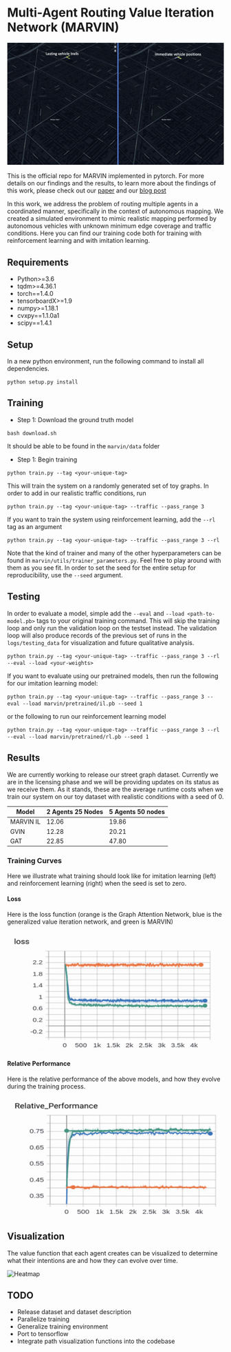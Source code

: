 # Multi-Agent Routing Value Iteration Network (MARVIN)

![Teaser](img/test.gif)

This is the official repo for MARVIN implemented in pytorch. For more details on our findings and the results, to learn more about the findings of this work, please check out our [paper](http://github.com) and our [blog post](http://github.com)

In this work, we address the problem of routing multiple agents in a coordinated manner, specifically in the context of autonomous mapping. We created a simulated environment to mimic realistic mapping performed by autonomous vehicles with unknown minimum edge coverage and traffic conditions.
Here you can find our training code both for training with reinforcement learning and with imitation learning.

## Requirements
 - Python>=3.6
 - tqdm>=4.36.1
 - torch==1.4.0
 - tensorboardX>=1.9
 - numpy>=1.18.1
 - cvxpy==1.1.0a1
 - scipy==1.4.1

 ## Setup

 In a new python environment, run the following command to install all dependencies.

 ```
 python setup.py install
 ```

 ## Training
 - Step 1: Download the ground truth model
 ```
 bash download.sh
 ```
 It should be able to be found in the ```marvin/data``` folder

 - Step 1: Begin training
```
python train.py --tag <your-unique-tag>
```

This will train the system on a randomly generated set of toy graphs. In order to add in our realistic traffic conditions, run

```
python train.py --tag <your-unique-tag> --traffic --pass_range 3
```

If you want to train the system using reinforcement learning, add the ```--rl``` tag as an argument

```
python train.py --tag <your-unique-tag> --traffic --pass_range 3 --rl
```

Note that the kind of trainer and many of the other hyperparameters can be found in ```marvin/utils/trainer_parameters.py```. Feel free to play around with them as you see fit. In order to set the seed for the entire setup for reproducibility, use the ```--seed``` argument.

## Testing

In order to evaluate a model, simple add the ```--eval``` and ```--load <path-to-model.pb>``` tags to your original training command. This will skip the training loop and only run the validation loop on the testset instead. The validation loop will also produce records of the previous set of runs in the ```logs/testing_data``` for visualization and future qualitative analysis.

```
python train.py --tag <your-unique-tag> --traffic --pass_range 3 --rl --eval --load <your-weights>
```

If you want to evaluate using our pretrained models, then run the following for our imitation learning model:

```
python train.py --tag <your-unique-tag> --traffic --pass_range 3 --eval --load marvin/pretrained/il.pb --seed 1
```

or the following to run our reinforcement learning model

```
python train.py --tag <your-unique-tag> --traffic --pass_range 3 --rl --eval --load marvin/pretrained/rl.pb --seed 1
```

## Results

<!-- Note that our results may not exactly match our paper since we have refactored this repository for understandibility, scaled down the numbers for readability, and tested with several random seeds, but when tested on models with a random seed of , we find the following results in terms of the average cost of a traversal:

Model        | 1 Agent 25 nodes | 2 Agents 25 Nodes | 2 Agents 50 nodes | 5 Agents 100 nodes
------------ | ---------------- | ----------------- | ----------------- | -------------
MARVIN IL    | 5216             | 5145              | 8089              | 16644
MARVIN RL    | 5037             | 5279              | 8382              | 16644 -->

We are currently working to release our street graph dataset. Currently we are in the licensing phase and we will be providing updates on its status as we receive them. As it stands, these are the average runtime costs when we train our system on our toy dataset with realistic conditions with a seed of 0.

Model        | 2 Agents 25 Nodes | 5 Agents 50 nodes
------------ | ----------------- | -----------------
MARVIN IL    | 12.06             | 19.86
GVIN         | 12.28             | 20.21
GAT          | 22.85             | 47.80

### Training Curves

Here we illustrate what training should look like for imitation learning (left) and reinforcement learning (right) when the seed is set to zero.

#### Loss

<!-- Here is the loss function (cross entropy for imitation learning and policy gradient loss for reinforcement learning)

<img src=img/il_marvin_loss.png width=45%> <img src=img/rl_marvin_loss.png width=45%> -->

Here is the loss function (orange is the Graph Attention Network, blue is the generalized value iteration network, and green is MARVIN)

![Loss](img/loss_toy.png)

#### Relative Performance

<!-- Here is how the relative performance of our model when compared to the ground truth optimal.

<img src=img/relative_performance_il.png width=45%> <img src=img/relative_performance_rl.png width=45%> -->

Here is the relative performance of the above models, and how they evolve during the training process.

![Relative_Performance](img/relative_performance_toy.png)

## Visualization

The value function that each agent creates can be visualized to determine what their intentions are and how they can evolve over time.

![Heatmap](img/heatmap.gif)

## TODO

- Release dataset and dataset description
- Parallelize training
- Generalize training environment
- Port to tensorflow
- Integrate path visualization functions into the codebase